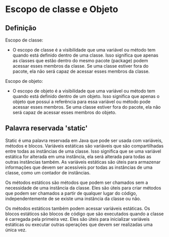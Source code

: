 
# Escopo de classe e Objeto
## Definição
Escopo de classe:  
 - O escopo de classe é a visibilidade que uma variável ou método tem quando está definido dentro de uma classe. Isso significa que apenas as classes que estão dentro do mesmo pacote (package) podem acessar esses membros da classe. Se uma classe estiver fora do pacote, ela não será capaz de acessar esses membros da classe.  

Escopo de objeto: 
 - O escopo de objeto é a visibilidade que uma variável ou método tem quando está definido dentro de um objeto. Isso significa que apenas o objeto que possui a referência para essa variável ou método pode acessar esses membros. Se uma classe estiver fora do pacote, ela não será capaz de acessar esses membros do objeto.
## Palavra reservada 'static'

  
<p> Static é uma palavra reservada em Java que pode ser usada com variáveis, métodos e blocos.  Variáveis estáticas são variáveis que são compartilhadas entre todas as instâncias de uma classe. Isso significa que se uma variável estática for alterada em uma instância, ela será alterada para todas as outras instâncias também. As variáveis estáticas são úteis para armazenar informações que devem ser acessíveis por todas as instâncias de uma classe, como um contador de instâncias. 
<p> Os métodos estáticos são métodos que podem ser chamados sem a necessidade de uma instância da classe. Eles são úteis para criar métodos que podem ser chamados a partir de qualquer lugar do código, independentemente de se existe uma instância da classe ou não. 
<p> Os métodos estáticos também podem acessar variáveis estáticas.  Os blocos estáticos são blocos de código que são executados quando a classe é carregada pela primeira vez. Eles são úteis para inicializar variáveis estáticas ou executar outras operações que devem ser realizadas uma única vez.
